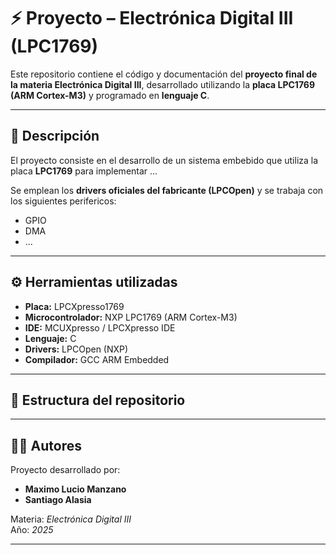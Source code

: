 # ⚡ Proyecto – Electrónica Digital III (LPC1769)

Este repositorio contiene el código y documentación del **proyecto final de la materia Electrónica Digital III**, desarrollado utilizando la **placa LPC1769 (ARM Cortex-M3)** y programado en **lenguaje C**.

---

## 🧩 Descripción

El proyecto consiste en el desarrollo de un sistema embebido que utiliza la placa **LPC1769** para implementar ...

Se emplean los **drivers oficiales del fabricante (LPCOpen)** y se trabaja con los siguientes perifericos:
- GPIO
- DMA
- ...

---

## ⚙️ Herramientas utilizadas

- **Placa:** LPCXpresso1769  
- **Microcontrolador:** NXP LPC1769 (ARM Cortex-M3)  
- **IDE:** MCUXpresso / LPCXpresso IDE  
- **Lenguaje:** C  
- **Drivers:** LPCOpen (NXP)  
- **Compilador:** GCC ARM Embedded  

---

## 📁 Estructura del repositorio

---

## 👨‍💻 Autores

Proyecto desarrollado por:
- **Maximo Lucio Manzano**
- **Santiago Alasia**

Materia: *Electrónica Digital III*  
Año: *2025*  

---
